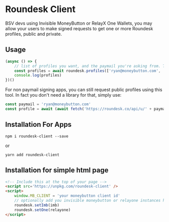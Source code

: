 # Roundesk Client
BSV devs using Invisible MoneyButton or RelayX One Wallets, 
you may allow your users to make signed requests to get one or more Roundesk profiles, public and private.

## Usage
```javascript
(async () => {
    // list of profiles you want, and the paymail you're asking from. This would usually be your user's paymail which you probably already know from them logging in.
    const profiles = await roundesk.profiles(['ryan@moneybutton.com', 'jack@relayx.io'], 'deggen@probat.us')
    console.log(profiles)
})()
```

For non paymail signing apps, you can still request public profiles using this tool.
In fact you don't need a library for that, simply use:

```javascript
const paymail = 'ryan@moneybutton.com'
const profile = await (await fetch('https://roundesk.co/api/u/' + paymail)).json()
```

## Installation For Apps
```shell script
npm i roundesk-client --save
```
or
```shell script
yarn add roundesk-client
```

## Installation for simple html page
```html
<!-- Include this at the top of your page -->
<script src='https://unpkg.com/roundesk-client' />
<script>
    window.MB_CLIENT = 'your moneybutton client id'
    // optionally add you invisible moneybutton or relayone instances here
    roundesk.setImb(imb)
    roundesk.setOne(relayone)
</script>
```